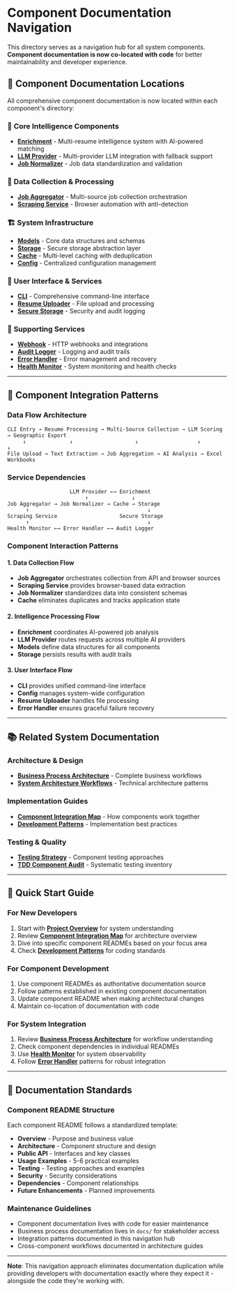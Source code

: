 # Component Documentation Navigation

This directory serves as a navigation hub for all system components. **Component documentation is now co-located with code** for better maintainability and developer experience.

## 📍 **Component Documentation Locations**

All comprehensive component documentation is now located within each component's directory:

### 🎯 **Core Intelligence Components**
- **[Enrichment](../../tpm_job_finder_poc/enrichment/README.md)** - Multi-resume intelligence system with AI-powered matching
- **[LLM Provider](../../tpm_job_finder_poc/llm_provider/README.md)** - Multi-provider LLM integration with fallback support
- **[Job Normalizer](../../tpm_job_finder_poc/job_normalizer/README.md)** - Job data standardization and validation

### 🔄 **Data Collection & Processing**
- **[Job Aggregator](../../tpm_job_finder_poc/job_aggregator/README.md)** - Multi-source job collection orchestration
- **[Scraping Service](../../tpm_job_finder_poc/scraping_service/README.md)** - Browser automation with anti-detection

### 🏗️ **System Infrastructure**
- **[Models](../../tpm_job_finder_poc/models/README.md)** - Core data structures and schemas
- **[Storage](../../tpm_job_finder_poc/storage/README.md)** - Secure storage abstraction layer
- **[Cache](../../tpm_job_finder_poc/cache/README.md)** - Multi-level caching with deduplication
- **[Config](../../tpm_job_finder_poc/config/README.md)** - Centralized configuration management

### 👤 **User Interface & Services**
- **[CLI](../../tpm_job_finder_poc/cli/README.md)** - Comprehensive command-line interface
- **[Resume Uploader](../../tpm_job_finder_poc/resume_uploader/README.md)** - File upload and processing
- **[Secure Storage](../../tpm_job_finder_poc/secure_storage/README.md)** - Security and audit logging

### 🔧 **Supporting Services**
- **[Webhook](../../tpm_job_finder_poc/webhook/README.md)** - HTTP webhooks and integrations
- **[Audit Logger](../../tpm_job_finder_poc/audit_logger/README.md)** - Logging and audit trails
- **[Error Handler](../../tpm_job_finder_poc/error_handler/README.md)** - Error management and recovery
- **[Health Monitor](../../tpm_job_finder_poc/health_monitor/README.md)** - System monitoring and health checks

---

## 🔗 **Component Integration Patterns**

### **Data Flow Architecture**
```
CLI Entry → Resume Processing → Multi-Source Collection → LLM Scoring → Geographic Export
     ↓              ↓                    ↓                   ↓              ↓
File Upload → Text Extraction → Job Aggregation → AI Analysis → Excel Workbooks
```

### **Service Dependencies**
```
                    LLM Provider ←→ Enrichment
                         ↑              ↓
Job Aggregator → Job Normalizer → Cache → Storage
      ↑                                      ↓
Scraping Service                    Secure Storage
      ↑                                      ↓
Health Monitor ←→ Error Handler ←→ Audit Logger
```

### **Component Interaction Patterns**

#### **1. Data Collection Flow**
- **Job Aggregator** orchestrates collection from API and browser sources
- **Scraping Service** provides browser-based data extraction
- **Job Normalizer** standardizes data into consistent schemas
- **Cache** eliminates duplicates and tracks application state

#### **2. Intelligence Processing Flow**
- **Enrichment** coordinates AI-powered job analysis
- **LLM Provider** routes requests across multiple AI providers
- **Models** define data structures for all components
- **Storage** persists results with audit trails

#### **3. User Interface Flow**
- **CLI** provides unified command-line interface
- **Config** manages system-wide configuration
- **Resume Uploader** handles file processing
- **Error Handler** ensures graceful failure recovery

---

## 📚 **Related System Documentation**

### **Architecture & Design**
- **[Business Process Architecture](../architecture/BUSINESS_PROCESS_ARCHITECTURE.md)** - Complete business workflows
- **[System Architecture Workflows](../architecture/SYSTEM_ARCHITECTURE_WORKFLOWS.md)** - Technical architecture patterns

### **Implementation Guides**
- **[Component Integration Map](./COMPONENT_INTEGRATION_MAP.md)** - How components work together
- **[Development Patterns](../implementation/)** - Implementation best practices

### **Testing & Quality**
- **[Testing Strategy](../testing/)** - Component testing approaches
- **[TDD Component Audit](../../TDD_COMPONENT_AUDIT_CATALOG.md)** - Systematic testing inventory

---

## 🚀 **Quick Start Guide**

### **For New Developers**
1. Start with **[Project Overview](../../README.md)** for system understanding
2. Review **[Component Integration Map](./COMPONENT_INTEGRATION_MAP.md)** for architecture overview
3. Dive into specific component READMEs based on your focus area
4. Check **[Development Patterns](../implementation/)** for coding standards

### **For Component Development**
1. Use component READMEs as authoritative documentation source
2. Follow patterns established in existing component documentation
3. Update component README when making architectural changes
4. Maintain co-location of documentation with code

### **For System Integration**
1. Review **[Business Process Architecture](../architecture/BUSINESS_PROCESS_ARCHITECTURE.md)** for workflow understanding
2. Check component dependencies in individual READMEs
3. Use **[Health Monitor](../../tpm_job_finder_poc/health_monitor/README.md)** for system observability
4. Follow **[Error Handler](../../tpm_job_finder_poc/error_handler/README.md)** patterns for robust integration

---

## 📝 **Documentation Standards**

### **Component README Structure**
Each component README follows a standardized template:
- **Overview** - Purpose and business value
- **Architecture** - Component structure and design
- **Public API** - Interfaces and key classes
- **Usage Examples** - 5-6 practical examples
- **Testing** - Testing approaches and examples
- **Security** - Security considerations
- **Dependencies** - Component relationships
- **Future Enhancements** - Planned improvements

### **Maintenance Guidelines**
- Component documentation lives with code for easier maintenance
- Business process documentation lives in `docs/` for stakeholder access
- Integration patterns documented in this navigation hub
- Cross-component workflows documented in architecture guides

---

**Note**: This navigation approach eliminates documentation duplication while providing developers with documentation exactly where they expect it - alongside the code they're working with.